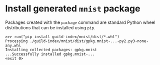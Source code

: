 # Install generated `mnist` package

Packages created with the `package` command are standard Python wheel
distributions that can be installed using `pip`.

    >>> run("pip install guild-index/mnist/dist/*.whl")
    Processing ./guild-index/mnist/dist/gpkg.mnist-...-py2.py3-none-any.whl
    Installing collected packages: gpkg.mnist
    ...Successfully installed gpkg.mnist-...
    <exit 0>
